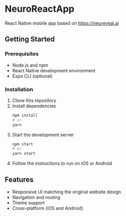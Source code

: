 # NeuroReactApp

React Native mobile app based on https://neureveal.ai


## Getting Started

### Prerequisites
- Node.js and npm
- React Native development environment
- Expo CLI (optional)

### Installation

1. Clone this repository
2. Install dependencies
   ```bash
   npm install
   # or
   yarn
   ```
3. Start the development server
   ```bash
   npm start
   # or
   yarn start
   ```
4. Follow the instructions to run on iOS or Android


## Features

- Responsive UI matching the original website design
- Navigation and routing
- Theme support
- Cross-platform (iOS and Android)

